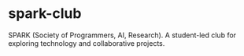 # spark-club
SPARK (Society of Programmers, AI, Research). A student-led club for exploring technology and collaborative projects.

